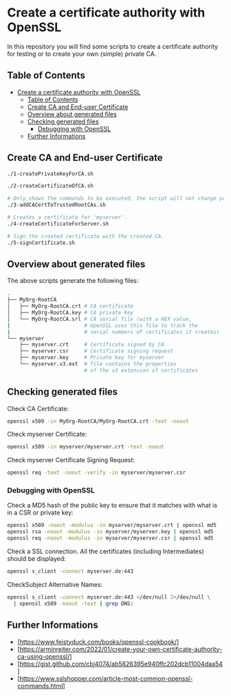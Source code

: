 # Create a certificate authority with OpenSSL

In this repository you will find some scripts to create a certificate authority for testing or to create your own (simple) private CA.

## Table of Contents

- [Create a certificate authority with OpenSSL](#create-a-certificate-authority-with-openssl)
  - [Table of Contents](#table-of-contents)
  - [Create CA and End-user Certificate](#create-ca-and-end-user-certificate)
  - [Overview about generated files](#overview-about-generated-files)
  - [Checking generated files](#checking-generated-files)
    - [Debugging with OpenSSL](#debugging-with-openssl)
  - [Further Informations](#further-informations)

## Create CA and End-user Certificate

```bash
./1-createPrivateKeyForCA.sh

./2-createCertificateOfCA.sh

# Only shows the commands to be executed, the script will not change your system.
./3-addCACertToTrustedRootCAs.sh

# Creates a certificate for 'myserver'.
./4-createCertificateForServer.sh

# Sign the created certificate with the created CA.
./5-signCertificate.sh
```

## Overview about generated files

The above scripts generate the following files:

```sh
.
├── MyOrg-RootCA
│   ├── MyOrg-RootCA.crt # CA certificate
│   ├── MyOrg-RootCA.key # CA private Key
│   └── MyOrg-RootCA.srl # CA serial file (with a HEX value,
|                        # OpenSSL uses this file to track the
|                        # serial numbers of certificates it creates)
└── myserver
    ├── myserver.crt     # Certificate signed by CA
    ├── myserver.csr     # Certificate signing request
    ├── myserver.key     # Private key for myserver
    └── myserver.v3.ext  # file contains the properties
                         # of the v3 extension of certificates
```

## Checking generated files

Check CA Certificate:

```bash
openssl x509 -in MyOrg-RootCA/MyOrg-RootCA.crt -text -noout
```

Check myserver Certificate:

```bash
openssl x509 -in myserver/myserver.crt -text -noout
```

Check myserver Certificate Signing Request:

```bash
openssl req -text -noout -verify -in myserver/myserver.csr
```

### Debugging with OpenSSL

Check a MD5 hash of the public key to ensure that it matches with what is in a CSR or private key:

```bash
openssl x509 -noout -modulus -in myserver/myserver.crt | openssl md5
openssl rsa -noout -modulus -in myserver/myserver.key | openssl md5
openssl req -noout -modulus -in myserver/myserver.csr | openssl md5
```

Check a SSL connection. All the certificates (including Intermediates) should be displayed:

```bash
openssl s_client -connect myserver.de:443
```

CheckSubject Alternative Names:

```bash
openssl s_client -connect myserver.de:443 </dev/null 2>/dev/null \
  | openssl x509 -noout -text | grep DNS:
```

## Further Informations

- [https://www.feistyduck.com/books/openssl-cookbook/]
- [https://arminreiter.com/2022/01/create-your-own-certificate-authority-ca-using-openssl/]
- [https://gist.github.com/cbj4074/ab5826395e940ffc202dcb11004daa54]
- [https://www.sslshopper.com/article-most-common-openssl-commands.html]

